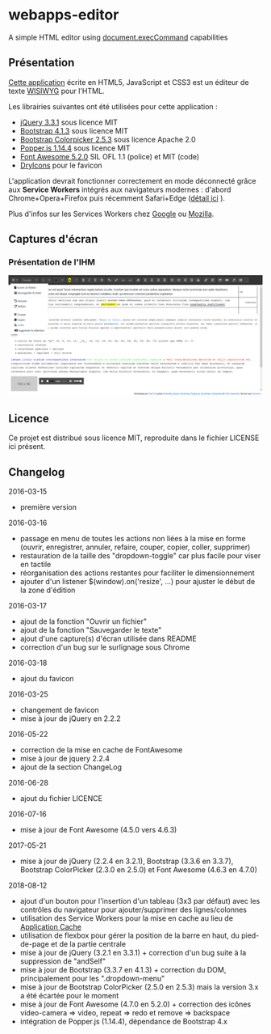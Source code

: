 # webapps-editor

A simple HTML editor using [document.execCommand](https://developer.mozilla.org/en-US/docs/Web/API/Document/execCommand) capabilities

## Présentation

[Cette application](https://techgp.fr/webapps/webapps-editor.html) écrite en HTML5, JavaScript et CSS3 est un éditeur de texte [WISIWYG](https://fr.wikipedia.org/wiki/What_you_see_is_what_you_get) pour l'HTML.

Les librairies suivantes ont été utilisées pour cette application :

- [jQuery 3.3.1](https://jquery.com/) sous licence MIT
- [Bootstrap 4.1.3](https://getbootstrap.com/) sous licence MIT
- [Bootstrap Colorpicker 2.5.3](https://github.com/farbelous/bootstrap-colorpicker) sous licence Apache 2.0
- [Popper.js 1.14.4](https://popper.js.org/) sous licence MIT
- [Font Awesome 5.2.0](https://fontawesome.com/) SIL OFL 1.1 (police) et MIT (code)
- [DryIcons](https://dryicons.com/) pour le favicon

L'application devrait fonctionner correctement en mode déconnecté grâce aux **Service Workers** intégrés aux navigateurs modernes : d'abord Chrome+Opera+Firefox puis récemment Safari+Edge ([détail ici](https://caniuse.com/#search=service+worker) ).

Plus d'infos sur les Services Workers chez [Google](https://developers.google.com/web/fundamentals/primers/service-workers/) ou [Mozilla](https://developer.mozilla.org/en-US/docs/Web/API/Service_Worker_API/Using_Service_Workers).

## Captures d'écran

### Présentation de l'IHM

![Présentation de l'IHM](./screenshots/webapps-editor-2.png)

## Licence

Ce projet est distribué sous licence MIT, reproduite dans le fichier LICENSE ici présent.

## Changelog

2016-03-15
- première version

2016-03-16
- passage en menu de toutes les actions non liées à la mise en forme (ouvrir, enregistrer, annuler, refaire, couper, copier, coller, supprimer)
- restauration de la taille des "dropdown-toggle" car plus facile pour viser en tactile
- réorganisation des actions restantes pour faciliter le dimensionnement
- ajouter d'un listener $(window).on('resize', ...) pour ajuster le début de la zone d'édition

2016-03-17
- ajout de la fonction "Ouvrir un fichier"
- ajout de la fonction "Sauvegarder le texte"
- ajout d'une capture(s) d'écran utilisée dans README
- correction d'un bug sur le surlignage sous Chrome

2016-03-18
- ajout du favicon

2016-03-25
- changement de favicon
- mise à jour de jQuery en 2.2.2

2016-05-22
- correction de la mise en cache de FontAwesome
- mise à jour de jquery 2.2.4
- ajout de la section ChangeLog

2016-06-28
- ajout du fichier LICENCE

2016-07-16
- mise à jour de Font Awesome (4.5.0 vers 4.6.3)

2017-05-21
- mise à jour de jQuery (2.2.4 en 3.2.1), Bootstrap (3.3.6 en 3.3.7), Bootstrap ColorPicker (2.3.0 en 2.5.0) et Font Awesome (4.6.3 en 4.7.0)

2018-08-12
- ajout d'un bouton pour l'insertion d'un tableau (3x3 par défaut) avec les contrôles du navigateur pour ajouter/supprimer des lignes/colonnes
- utilisation des Service Workers pour la mise en cache au lieu de [Application Cache](https://developer.mozilla.org/fr/docs/Utiliser_Application_Cache)
- utilisation de flexbox pour gérer la position de la barre en haut, du pied-de-page et de la partie centrale
- mise à jour de jQuery (3.2.1 en 3.3.1) + correction d'un bug suite à la suppression de "andSelf"
- mise à jour de Bootstrap (3.3.7 en 4.1.3) + correction du DOM, principalement pour les ".dropdown-menu"
- mise à jour de Bootstrap ColorPicker (2.5.0 en 2.5.3) mais la version 3.x a été écartée pour le moment
- mise à jour de Font Awesome (4.7.0 en 5.2.0) + correction des icônes video-camera => video, repeat => redo et remove => backspace
- intégration de Popper.js (1.14.4), dépendance de Bootstrap 4.x
